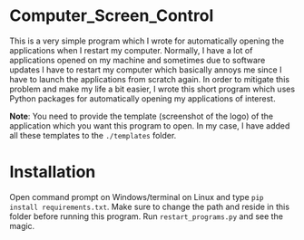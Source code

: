 # Computer_Screen_Control

This is a very simple program which I wrote for automatically opening the applications when I restart my computer. Normally, I have a lot of applications opened on my machine and sometimes due to software updates I have to restart my computer which basically annoys me since I have to launch the applications from scratch again. In order to mitigate this problem and make my life a bit easier, I wrote this short program which uses Python packages for automatically opening my applications of interest.

**Note**: You need to provide the template (screenshot of the logo) of the application which you want this program to open. In my case, I have added all these templates to the `./templates` folder.

# Installation

Open command prompt on Windows/terminal on Linux and type `pip install requirements.txt`. Make sure to change the path and reside in this folder before running this program. Run `restart_programs.py` and see the magic.
